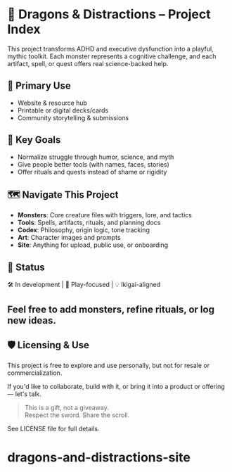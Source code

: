 # 🐉 Dragons & Distractions – Project Index

This project transforms ADHD and executive dysfunction into a playful, mythic toolkit. Each monster represents a cognitive challenge, and each artifact, spell, or quest offers real science-backed help.

## 🔧 Primary Use
- Website & resource hub
- Printable or digital decks/cards
- Community storytelling & submissions

## 🎯 Key Goals
- Normalize struggle through humor, science, and myth
- Give people better tools (with names, faces, stories)
- Offer rituals and quests instead of shame or rigidity

## 🗺️ Navigate This Project
- **Monsters**: Core creature files with triggers, lore, and tactics
- **Tools**: Spells, artifacts, rituals, and planning docs
- **Codex**: Philosophy, origin logic, tone tracking
- **Art**: Character images and prompts
- **Site**: Anything for upload, public use, or onboarding

## 📌 Status
🛠️ In development | 🐾 Play-focused | 💡 Ikigai-aligned

Feel free to add monsters, refine rituals, or log new ideas.
---

## 🛡️ Licensing & Use

This project is free to explore and use personally, but not for resale or commercialization.

If you'd like to collaborate, build with it, or bring it into a product or offering — let's talk.

> This is a gift, not a giveaway.  
> Respect the sword. Share the scroll.

See LICENSE file for full details.
# dragons-and-distractions-site

